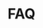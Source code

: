 ---
title: FAQ
image: /img/chicken-3727097_1280.jpg
faq:
  - heading: What is Jackson Eats?
    text: We are an internet-based local foods market. By shopping here, you get
      access to local and healthy produce, meat, grains and beans, and more. We
      prioritize organic, sustainable and regenerative products when possible.
  - heading: How does it work?
    text: All orders are taken on our Open Food Network site. Each week, we update
      the items available on Sunday, and then you have three days to place your
      order. We then let our farmers know what has been ordered, and they harvest.
      This means that your food is fresh.
  - heading: Order Time
    text: >
      Orders are open Sundays at 6PM and close Wednesdays at 6PM.
      possible.
  - heading: Pickup Time
    text: Pickup is available Saturdays from 9AM to 12PM. Pickup location will be
      provided at completion of your order.
  - heading: What makes Jackson Eats different?
    text: We prioritize ethical farming, meaning we buy from organic, regenerative and 
      sustainable farmers when possible. We are actively developing the local food
      system, supporting local farmers and developing more ecological farms.
  - heading: Why shop online?
    text: A few minutes shopping online will get you all of your essential foods - 
      produce, meats, grains, oil, and more. Don't waste hours at the grocery store.
      Order here at your convenience, at home, and pickup at a set time. It is that
      easy.
---